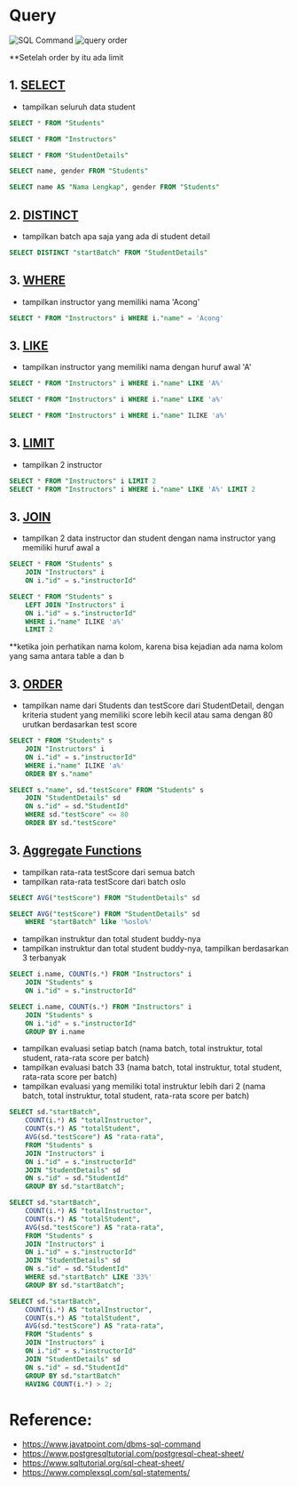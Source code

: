 # Query

![SQL Command](https://static.javatpoint.com/dbms/images/dbms-sql-command.png)
![query order](https://i0.wp.com/www.complexsql.com/wp-content/uploads/2017/02/Select-Statement-Execution.png?resize=300%2C230&ssl=1)

**Setelah order by itu ada limit


## 1. [SELECT](https://www.postgresqltutorial.com/postgresql-tutorial/postgresql-select/)

* tampilkan seluruh data student

```sql
SELECT * FROM "Students"

SELECT * FROM "Instructors"

SELECT * FROM "StudentDetails"

SELECT name, gender FROM "Students"

SELECT name AS "Nama Lengkap", gender FROM "Students"
```

## 2. [DISTINCT](https://www.postgresqltutorial.com/postgresql-tutorial/postgresql-select-distinct/)

* tampilkan batch apa saja yang ada di student detail

```sql
SELECT DISTINCT "startBatch" FROM "StudentDetails"
```

## 3. [WHERE](https://www.postgresqltutorial.com/postgresql-tutorial/postgresql-where/)

* tampilkan instructor yang memiliki nama 'Acong'

```sql
SELECT * FROM "Instructors" i WHERE i."name" = 'Acong'
```
## 3. [LIKE](https://www.postgresqltutorial.com/postgresql-tutorial/postgresql-like/)

* tampilkan instructor yang memiliki nama dengan huruf awal 'A' 

```sql
SELECT * FROM "Instructors" i WHERE i."name" LIKE 'A%'

SELECT * FROM "Instructors" i WHERE i."name" LIKE 'a%'

SELECT * FROM "Instructors" i WHERE i."name" ILIKE 'a%'
```
## 3. [LIMIT](https://www.postgresqltutorial.com/postgresql-tutorial/postgresql-limit/)

* tampilkan 2 instructor

```sql
SELECT * FROM "Instructors" i LIMIT 2
SELECT * FROM "Instructors" i WHERE i."name" LIKE 'A%' LIMIT 2
```
## 3. [JOIN](https://www.postgresqltutorial.com/postgresql-tutorial/postgresql-joins/)

* tampilkan 2 data instructor dan student dengan nama instructor yang memiliki huruf awal a 

```sql
SELECT * FROM "Students" s 
    JOIN "Instructors" i
    ON i."id" = s."instructorId" 

SELECT * FROM "Students" s 
    LEFT JOIN "Instructors" i
    ON i."id" = s."instructorId" 
    WHERE i."name" ILIKE 'a%'
    LIMIT 2
```

**ketika join perhatikan nama kolom, karena bisa kejadian ada nama kolom yang sama antara table a dan b

## 3. [ORDER](https://www.postgresqltutorial.com/postgresql-tutorial/postgresql-order-by/)

* tampilkan name dari Students dan testScore dari StudentDetail, dengan kriteria student yang memiliki score lebih kecil atau sama dengan 80 urutkan berdasarkan test score
```sql
SELECT * FROM "Students" s 
    JOIN "Instructors" i
    ON i."id" = s."instructorId" 
    WHERE i."name" ILIKE 'a%'
    ORDER BY s."name"

SELECT s."name", sd."testScore" FROM "Students" s 
    JOIN "StudentDetails" sd
    ON s."id" = sd."StudentId"
    WHERE sd."testScore" <= 80 
    ORDER BY sd."testScore"
```

## 3. [Aggregate Functions](https://www.postgresqltutorial.com/postgresql-aggregate-functions/)

* tampilkan rata-rata testScore dari semua batch
* tampilkan rata-rata testScore dari batch oslo

```sql
SELECT AVG("testScore") FROM "StudentDetails" sd

SELECT AVG("testScore") FROM "StudentDetails" sd
    WHERE "startBatch" like '%oslo%'
```

* tampilkan instruktur dan total student buddy-nya
* tampilkan instruktur dan total student buddy-nya, tampilkan berdasarkan 3 terbanyak

```sql
SELECT i.name, COUNT(s.*) FROM "Instructors" i
    JOIN "Students" s 
    ON i."id" = s."instructorId" 

SELECT i.name, COUNT(s.*) FROM "Instructors" i
    JOIN "Students" s 
    ON i."id" = s."instructorId" 
    GROUP BY i.name
```

* tampilkan evaluasi setiap batch (nama batch, total instruktur, total student, rata-rata score per batch)
* tampilkan evaluasi batch 33 (nama batch, total instruktur, total student, rata-rata score per batch)
* tampilkan evaluasi yang memiliki total instruktur lebih dari 2 (nama batch, total instruktur, total student, rata-rata score per batch)

```sql
SELECT sd."startBatch", 
    COUNT(i.*) AS "totalInstructor",
    COUNT(s.*) AS "totalStudent",
    AVG(sd."testScore") AS "rata-rata",
    FROM "Students" s 
    JOIN "Instructors" i
    ON i."id" = s."instructorId" 
    JOIN "StudentDetails" sd
    ON s."id" = sd."StudentId"
    GROUP BY sd."startBatch";

SELECT sd."startBatch", 
    COUNT(i.*) AS "totalInstructor",
    COUNT(s.*) AS "totalStudent",
    AVG(sd."testScore") AS "rata-rata",
    FROM "Students" s 
    JOIN "Instructors" i
    ON i."id" = s."instructorId" 
    JOIN "StudentDetails" sd
    ON s."id" = sd."StudentId"
    WHERE sd."startBatch" LIKE '33%'
    GROUP BY sd."startBatch";

SELECT sd."startBatch", 
    COUNT(i.*) AS "totalInstructor",
    COUNT(s.*) AS "totalStudent",
    AVG(sd."testScore") AS "rata-rata",
    FROM "Students" s 
    JOIN "Instructors" i
    ON i."id" = s."instructorId" 
    JOIN "StudentDetails" sd
    ON s."id" = sd."StudentId"
    GROUP BY sd."startBatch"
    HAVING COUNT(i.*) > 2;

```
# Reference:
- https://www.javatpoint.com/dbms-sql-command
- https://www.postgresqltutorial.com/postgresql-cheat-sheet/
- https://www.sqltutorial.org/sql-cheat-sheet/
- https://www.complexsql.com/sql-statements/